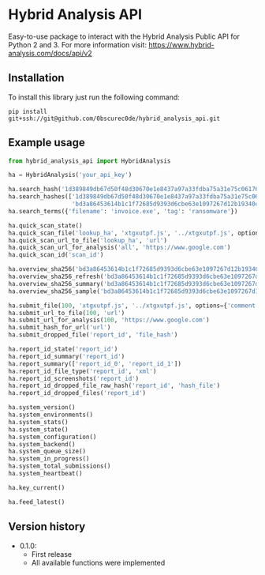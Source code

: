 # Hybrid Analysis API

Easy-to-use package to interact with the Hybrid Analysis Public API for Python 2 and 3. For more information visit: https://www.hybrid-analysis.com/docs/api/v2

## Installation

To install this library just run the following command:

```
pip install git+ssh://git@github.com/0bscurec0de/hybrid_analysis_api.git
```
## Example usage

```python
from hybrid_analysis_api import HybridAnalysis

ha = HybridAnalysis('your_api_key')

ha.search_hash('1d389849db67d50f48d30670e1e8437a97a33fdba75a31e75c06176b1cfb4a21')
ha.search_hashes(['1d389849db67d50f48d30670e1e8437a97a33fdba75a31e75c06176b1cfb4a21',
                  'bd3a86453614b1c1f72685d9393d6cbe63e1097267d12b19340c62870ce53e50'])
ha.search_terms({'filename': 'invoice.exe', 'tag': 'ransomware'})

ha.quick_scan_state()
ha.quick_scan_file('lookup_ha', 'xtgxutpf.js', '../xtgxutpf.js', options={'comment': 'Bondat malware'})
ha.quick_scan_url_to_file('lookup_ha', 'url')
ha.quick_scan_url_for_analysis('all', 'https://www.google.com')
ha.quick_scan_id('scan_id')

ha.overview_sha256('bd3a86453614b1c1f72685d9393d6cbe63e1097267d12b19340c62870ce53e50')
ha.overview_sha256_refresh('bd3a86453614b1c1f72685d9393d6cbe63e1097267d12b19340c62870ce53e50')
ha.overview_sha256_summary('bd3a86453614b1c1f72685d9393d6cbe63e1097267d12b19340c62870ce53e50')
ha.overview_sha256_sample('bd3a86453614b1c1f72685d9393d6cbe63e1097267d12b19340c62870ce53e50')

ha.submit_file(100, 'xtgxutpf.js', '../xtgxutpf.js', options={'comment': 'Bondat malware'})
ha.submit_url_to_file(100, 'url')
ha.submit_url_for_analysis(100, 'https://www.google.com')
ha.submit_hash_for_url('url')
ha.submit_dropped_file('report_id', 'file_hash')

ha.report_id_state('report_id')
ha.report_id_summary('report_id')
ha.report_summary(['report_id_0', 'report_id_1'])
ha.report_id_file_type('report_id', 'xml')
ha.report_id_screenshots('report_id')
ha.report_id_dropped_file_raw_hash('report_id', 'hash_file')
ha.report_id_dropped_files('report_id')

ha.system_version()
ha.system_environments()
ha.system_stats()
ha.system_state()
ha.system_configuration()
ha.system_backend()
ha.system_queue_size()
ha.system_in_progress()
ha.system_total_submissions()
ha.system_heartbeat()

ha.key_current()

ha.feed_latest()
```

## Version  history

* 0.1.0:
    * First release
    * All available functions were implemented
